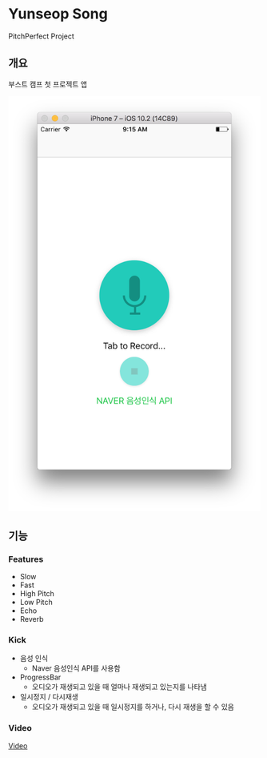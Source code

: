 # Yunseop Song

PitchPerfect Project

## 개요

부스트 캠프 첫 프로젝트 앱

![](./static/image_01.png)

## 기능

### Features

- Slow
- Fast
- High Pitch
- Low Pitch
- Echo
- Reverb

### Kick

- 음성 인식
  - Naver 음성인식 API를 사용함
- ProgressBar
  - 오디오가 재생되고 있을 때 얼마나 재생되고 있는지를 나타냄
- 일시정지 / 다시재생
  - 오디오가 재생되고 있을 때 일시정지를 하거나, 다시 재생을 할 수 있음

### Video

[Video](./static/songyunseop.mov)
